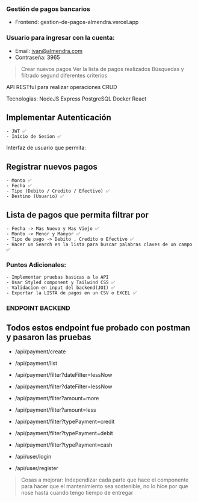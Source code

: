 ### Gestión de pagos bancarios

- Frontend: gestion-de-pagos-almendra.vercel.app

### Usuario para ingresar con la cuenta:
- Email: ivan@almendra.com
- Contraseña: 3965


> Crear nuevos pagos
> Ver la lista de pagos realizados
> Búsquedas y filtrado segund diferentes criterios

API RESTful para realizar operaciones CRUD

Tecnologias:
NodeJS
Express
PostgreSQL
Docker
React

## Implementar Autenticación

    - JWT ✅
    - Inicio de Sesion ✅

Interfaz de usuario que permita:

## Registrar nuevos pagos

    - Monto ✅
    - Fecha ✅
    - Tipo (Debito / Credito / Efectivo) ✅
    - Destino (Usuario) ✅

## Lista de pagos que permita filtrar por

    - Fecha -> Mas Nuevo y Mas Viejo ✅
    - Monto -> Menor y Manyor ✅
    - Tipo de pago -> Debito , Credito o Efectivo ✅
    - Hacer un Search en la lista para buscar palabras claves de un campo ✅

### Puntos Adicionales:

    - Implementar pruebas basicas a la API
    - Usar Styled component y Tailwind CSS ✅
    - Validacion en input del backend(JOI) ✅
    - Exportar la LISTA de pagos en un CSV o EXCEL ✅


### ENDPOINT BACKEND

## Todos estos endpoint fue probado con postman y pasaron las pruebas

- /api/payment/create

- /api/payment/list

- /api/payment/filter?dateFilter=lessNow
- /api/payment/filter?dateFilter=lessNow
- /api/payment/filter?amount=more
- /api/payment/filter?amount=less
- /api/payment/filter?typePayment=credit
- /api/payment/filter?typePayment=debit
- /api/payment/filter?typePayment=cash

- /api/user/login
- /api/user/register

> Cosas a mejorar: Independizar cada parte que hace el componente para hacer que el mantenimiento sea sostenible, no lo hice por que nose hasta cuando tengo tiempo de entregar
